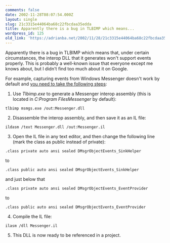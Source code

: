 ```yaml
---
comments: false
date: 2002-11-28T08:07:54.000Z
layout: single
slug: 21c3315e44064ba68c22fbcdaa35edda
title: Apparently there is a bug in TLBIMP which means...
wordpress_id: 125
old_link: 'https://adrianba.net/2002/11/28/21c3315e44064ba68c22fbcdaa35edda/'
---
```

Apparently there is a bug in TLBIMP which means that, under
certain circumstances, the interop DLL that it generates won't
support events properly. This is probably a well-known issue that
everyone except me knows about, but I didn't find too much about it
on Google.

For example, capturing events from Windows Messenger doesn't
work by default and
[you need
to take the following steps](http://www.codeproject.com/dotnet/msgaddin.asp):

  1. Use _Tlbimp.exe_ to generate a Messenger interop assembly
(this is located in _C:Program FilesMessenger_ by
default):
    
    
    tlbimp msmgs.exe /out:Messenger.dll
    

  2. Disassemble the interop assembly, and then save it as an IL
file: 

    
    
    ildasm /text Messenger.dll /out:Messenger.il
    

  3. Open the IL file in any text editor, and then change the
following line (mark the class as public instead of private): 

    
    
    .class private auto ansi sealed DMsgrObjectEvents_SinkHelper
    


to 

    
    
    .class public auto ansi sealed DMsgrObjectEvents_SinkHelper
    


and just below that 

    
    
    .class private auto ansi sealed DMsgrObjectEvents_EventProvider
    


to 

    
    
    .class public auto ansi sealed DMsgrObjectEvents_EventProvider
    

  4. Compile the IL file: 

    
    
    ilasm /dll Messenger.il
    

  5. This DLL is now ready to be referenced in a
project.
